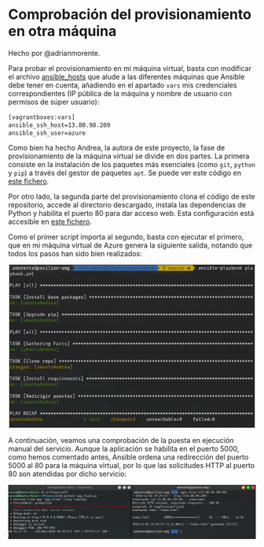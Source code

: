 # Comprobación del provisionamiento en otra máquina

Hecho por @adrianmorente.

Para probar el provisionamiento en mi máquina virtual, basta con modificar el archivo [ansible_hosts](../provision/azure/ansible_hosts) que alude a las diferentes máquinas que Ansible debe tener en cuenta, añadiendo en el apartado `vars` mis credenciales correspondientes (IP pública de la máquina y nombre de usuario con permisos de súper usuario):

```
[vagrantboxes:vars]
ansible_ssh_host=13.80.98.209
ansible_ssh_user=azure
```

Como bien ha hecho Andrea, la autora de este proyecto, la fase de provisionamiento de la máquina virtual se divide en dos partes. La primera consiste en la instalación de los paquetes más esenciales (como `git`, `python` y `pip`) a través del gestor de paquetes `apt`. Se puede ver este código en [este fichero](../provision/azure/playbook.yml).

Por otro lado, la segunda parte del provisionamiento clona el código de este repositorio, accede al directorio descargado, instala las dependencias de Python y habilita el puerto 80 para dar acceso web. Esta configuración está accesible en [este fichero](../provision/azure/specific_playbook.yml).

Como el primer script importa al segundo, basta con ejecutar el primero, que en mi máquina virtual de Azure genera la siguiente salida, notando que todos los pasos han sido bien realizados:

<p align="center"><img alt="Comando de creación de un grupo de recursos virtuales en Azure" width="500px" src="./images/comprobacion-ansible-playbook.png" /></p>

A continuación, veamos una comprobación de la puesta en ejecución manual del servicio. Aunque la aplicación se habilita en el puerto 5000, como hemos comentado antes, Ansible ordena una redirección del puerto 5000 al 80 para la máquina virtual, por lo que las solicitudes HTTP al puerto 80 son atendidas por dicho servicio:

<p align="center"><img alt="Comando de creación de un grupo de recursos virtuales en Azure" width="650px" src="./images/comprobacion-ejecucion.png" /></p>
